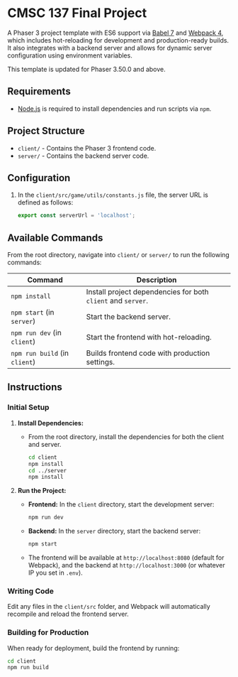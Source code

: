 # CMSC 137 Final Project

A Phaser 3 project template with ES6 support via [Babel 7](https://babeljs.io/) and [Webpack 4](https://webpack.js.org/), which includes hot-reloading for development and production-ready builds. It also integrates with a backend server and allows for dynamic server configuration using environment variables.

This template is updated for Phaser 3.50.0 and above.

## Requirements

- [Node.js](https://nodejs.org) is required to install dependencies and run scripts via `npm`.

## Project Structure

- `client/` - Contains the Phaser 3 frontend code.
- `server/` - Contains the backend server code.

## Configuration

1. In the `client/src/game/utils/constants.js` file, the server URL is defined as follows:
    ```javascript
    export const serverUrl = 'localhost';
    ```

## Available Commands

From the root directory, navigate into `client/` or `server/` to run the following commands:

| Command                   | Description                                                    |
|---------------------------|----------------------------------------------------------------|
| `npm install`             | Install project dependencies for both `client` and `server`.   |
| `npm start` (in `server`) | Start the backend server.                                      |
| `npm run dev` (in `client`)| Start the frontend with hot-reloading.                        |
| `npm run build` (in `client`) | Builds frontend code with production settings.            |

## Instructions

### Initial Setup

1. **Install Dependencies:**
   - From the root directory, install the dependencies for both the client and server.
     ```bash
     cd client
     npm install
     cd ../server
     npm install
     ```

2. **Run the Project:**
   - **Frontend:** In the `client` directory, start the development server:
     ```bash
     npm run dev
     ```
   - **Backend:** In the `server` directory, start the backend server:
     ```bash
     npm start
     ```

   - The frontend will be available at `http://localhost:8080` (default for Webpack), and the backend at `http://localhost:3000` (or whatever IP you set in `.env`).

### Writing Code

Edit any files in the `client/src` folder, and Webpack will automatically recompile and reload the frontend server.

### Building for Production

When ready for deployment, build the frontend by running:

```bash
cd client
npm run build

